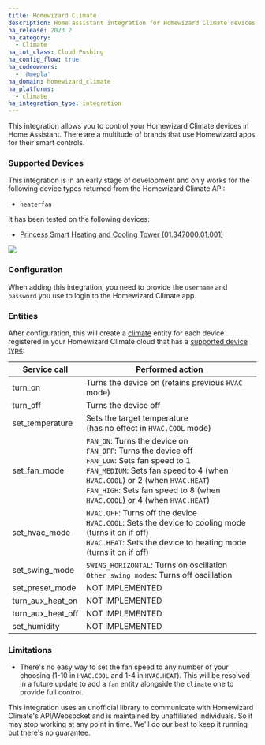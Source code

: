 ```yaml
---
title: Homewizard Climate
description: Home assistant integration for Homewizard Climate devices
ha_release: 2023.2
ha_category:
  - Climate
ha_iot_class: Cloud Pushing
ha_config_flow: true
ha_codeowners:
  - '@mepla'
ha_domain: homewizard_climate
ha_platforms:
  - climate
ha_integration_type: integration
---
```


This integration allows you to control your Homewizard Climate devices in Home Assistant. There are a multitude of
brands that use Homewizard apps for their smart controls.

### Supported Devices

This integration is in an early stage of development and only works for the following device types returned from the
Homewizard Climate API:

- `heaterfan`

It has been tested on the following devices:

- [Princess Smart Heating and Cooling Tower (01.347000.01.001)](https://www.princesshome.eu/en-gb/princess-01-347000-01-001-smart-heating-and-01.347000.01.001)

![](https://www.princesshome.eu/product/image/large/01.347000.01.001_3.jpg)

[//]: # (<img src="https://www.princesshome.eu/product/image/large/01.347000.01.001_3.jpg" alt="" width="200"/>)

### Configuration

When adding this integration, you need to provide the `username` and `password` you use to login to the Homewizard
Climate app.

### Entities

After configuration, this will create a [climate](/integrations/climate/) entity for each device registered in your
Homewizard Climate cloud that has a [supported device type](#supported-devices):

| Service call      | Performed action                                                                                                                                                                                                                                                         |
|-------------------|--------------------------------------------------------------------------------------------------------------------------------------------------------------------------------------------------------------------------------------------------------------------------|
| turn_on           | Turns the device on (retains previous `HVAC` mode)                                                                                                                                                                                                                       |
| turn_off          | Turns the device off                                                                                                                                                                                                                                                     |
| set_temperature   | Sets the target temperature <br/>(has no effect in `HVAC.COOL` mode)                                                                                                                                                                                                     |
| set_fan_mode      | `FAN_ON`: Turns the device on  <br/> `FAN_OFF`: Turns the device off<br/>`FAN_LOW`: Sets fan speed to 1 <br/>`FAN_MEDIUM`: Sets fan speed to 4 (when `HVAC.COOL`) or 2 (when `HVAC.HEAT`)<br/>`FAN_HIGH`: Sets fan speed to 8 (when `HVAC.COOL`) or 4 (when `HVAC.HEAT`) |
| set_hvac_mode     | `HVAC.OFF`: Turns off the device<br/>`HVAC.COOL`: Sets the device to cooling mode (turns it on if off)<br/>`HVAC.HEAT`: Sets the device to heating mode (turns it on if off)                                                                                             |
| set_swing_mode    | `SWING_HORIZONTAL`: Turns on oscillation<br/> `Other swing modes`: Turns off oscillation                                                                                                                                                                                 |
| set_preset_mode   | NOT IMPLEMENTED                                                                                                                                                                                                                                                          |
| turn_aux_heat_on  | NOT IMPLEMENTED                                                                                                                                                                                                                                                          |
| turn_aux_heat_off | NOT IMPLEMENTED                                                                                                                                                                                                                                                          |
| set_humidity      | NOT IMPLEMENTED                                                                                                                                                                                                                                                          |

### Limitations

- There's no easy way to set the fan speed to any number of your choosing (1-10 in `HVAC.COOL` and 1-4 in `HVAC.HEAT`).
  This will be resolved in a future update to add a `fan` entity alongside the `climate` one to provide full control.

<div class='note warning'>

This integration uses an unofficial library to communicate with Homewizard Climate's API/Websocket and is maintained by
unaffiliated individuals. So it may stop working at any point in time. We'll do our best to keep it running but there's
no guarantee.

</div>
